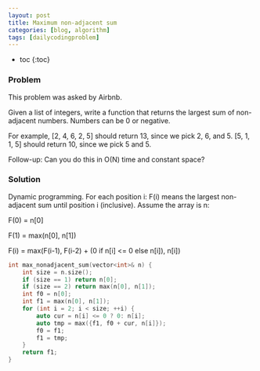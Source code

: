 ```yaml
---
layout: post
title: Maximum non-adjacent sum
categories: [blog, algorithm]
tags: [dailycodingproblem]
---
```


+ toc
{:toc}

### Problem

This problem was asked by Airbnb.

Given a list of integers, write a function that returns the largest sum of non-adjacent
numbers. Numbers can be 0 or negative.

For example, [2, 4, 6, 2, 5] should return 13, since we pick 2, 6, and 5.
[5, 1, 1, 5] should return 10, since we pick 5 and 5.

Follow-up: Can you do this in O(N) time and constant space?

### Solution

Dynamic programming. For each position i: F(i) means the largest non-adjacent sum until position
i (inclusive). Assume the array is n:

F(0) = n[0]

F(1) = max(n[0], n[1])

F(i) = max(F(i-1), F(i-2) + (0 if n[i] <= 0 else n[i]), n[i])

```cpp
int max_nonadjacent_sum(vector<int>& n) {
    int size = n.size();
    if (size == 1) return n[0];
    if (size == 2) return max(n[0], n[1]);
    int f0 = n[0];
    int f1 = max(n[0], n[1]);
    for (int i = 2; i < size; ++i) {
        auto cur = n[i] <= 0 ? 0: n[i];
        auto tmp = max({f1, f0 + cur, n[i]});
        f0 = f1;
        f1 = tmp;
    }
    return f1;
}
```
